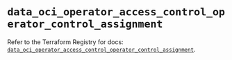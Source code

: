 # `data_oci_operator_access_control_operator_control_assignment`

Refer to the Terraform Registry for docs: [`data_oci_operator_access_control_operator_control_assignment`](https://registry.terraform.io/providers/hashicorp/oci/7.19.0/docs/data-sources/operator_access_control_operator_control_assignment).
